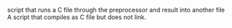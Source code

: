 script that runs a C file through the preprocessor and result into another file
A script that compiles as C file but does not link.
